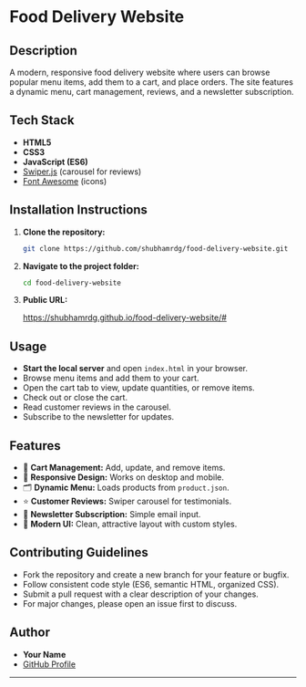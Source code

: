 ﻿# Food Delivery Website

## Description

A modern, responsive food delivery website where users can browse popular menu items, add them to a cart, and place orders. The site features a dynamic menu, cart management, reviews, and a newsletter subscription.

## Tech Stack

- **HTML5**
- **CSS3**
- **JavaScript (ES6)**
- [Swiper.js](https://swiperjs.com/) (carousel for reviews)
- [Font Awesome](https://fontawesome.com/) (icons)

## Installation Instructions

1. **Clone the repository:**
    ```bash
    git clone https://github.com/shubhamrdg/food-delivery-website.git
    ```
2. **Navigate to the project folder:**
    ```bash
    cd food-delivery-website
    ```
3. **Public URL:**
    
    https://shubhamrdg.github.io/food-delivery-website/#
    

## Usage

- **Start the local server** and open `index.html` in your browser.
- Browse menu items and add them to your cart.
- Open the cart tab to view, update quantities, or remove items.
- Check out or close the cart.
- Read customer reviews in the carousel.
- Subscribe to the newsletter for updates.

## Features

- 🛒 **Cart Management:** Add, update, and remove items.
- 📱 **Responsive Design:** Works on desktop and mobile.
- 🗂️ **Dynamic Menu:** Loads products from `product.json`.
- ⭐ **Customer Reviews:** Swiper carousel for testimonials.
- 📧 **Newsletter Subscription:** Simple email input.
- 🎨 **Modern UI:** Clean, attractive layout with custom styles.

## Contributing Guidelines

- Fork the repository and create a new branch for your feature or bugfix.
- Follow consistent code style (ES6, semantic HTML, organized CSS).
- Submit a pull request with a clear description of your changes.
- For major changes, please open an issue first to discuss.

## Author

- **Your Name**  
- [GitHub Profile](https://github.com/shubhamrdg)

---


